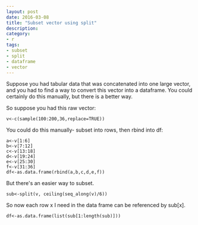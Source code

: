 ```yaml
---
layout: post
date: 2016-03-08
title: "Subset vector using split"
description:
category:
- r
tags:
- subset
- split
- dataframe
- vector
---
```


Suppose you had tabular data that was concatenated into one large vector, and you had to find a way to convert this vector into a dataframe. You could certainly do this manually, but there is a better way.

So suppose you had this raw vector:

	v<-c(sample(100:200,36,replace=TRUE))

You could do this manually- subset into rows, then rbind into df:

	a<-v[1:6]
	b<-v[7:12]
	c<-v[13:18]
	d<-v[19:24]
	e<-v[25:30]
	f<-v[31:36]
	df<-as.data.frame(rbind(a,b,c,d,e,f))

But there's an easier way to subset.

	sub<-split(v, ceiling(seq_along(v)/6))

So now each row x I need in the data frame can be referenced by sub[x].

	df<-as.data.frame(list(sub[1:length(sub)]))
